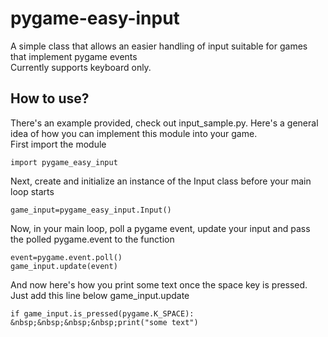 # pygame-easy-input
A simple class that allows an easier handling of input suitable for games that implement pygame events  
Currently supports keyboard only.

## How to use?
There's an example provided, check out input_sample.py. Here's a general idea of how you can implement this module into your game.  
First import the module  
```
import pygame_easy_input
```

Next, create and initialize an instance of the Input class before your main loop starts  
```
game_input=pygame_easy_input.Input()  
```

Now, in your main loop, poll a pygame event, update your input and pass the polled pygame.event to the function  
```
event=pygame.event.poll()  
game_input.update(event)  
```

And now here's how you print some text once the space key is pressed. Just add this line below game_input.update  
```
if game_input.is_pressed(pygame.K_SPACE):  
&nbsp;&nbsp;&nbsp;&nbsp;print("some text")
```

